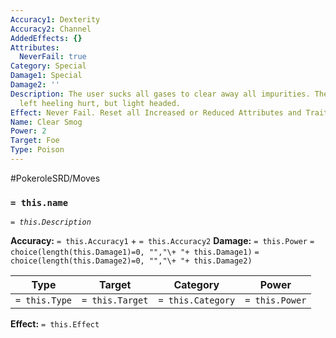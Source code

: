 ```yaml
---
Accuracy1: Dexterity
Accuracy2: Channel
AddedEffects: {}
Attributes:
  NeverFail: true
Category: Special
Damage1: Special
Damage2: ''
Description: The user sucks all gases to clear away all impurities. The target is
  left heeling hurt, but light headed.
Effect: Never Fail. Reset all Increased or Reduced Attributes and Traits of the foe.
Name: Clear Smog
Power: 2
Target: Foe
Type: Poison
---
```


#PokeroleSRD/Moves

### `= this.name`
*`= this.Description`*

**Accuracy:** `= this.Accuracy1` + `= this.Accuracy2`
**Damage:** `= this.Power` `= choice(length(this.Damage1)=0, "","\+ "+ this.Damage1)` `= choice(length(this.Damage2)=0, "","\+ "+ this.Damage2)`

| Type          | Target          | Category          | Power          |
| ------------- | --------------- | ----------------  | -------------- |
| `= this.Type` | `= this.Target` | `= this.Category` | `= this.Power` | 

**Effect:** `= this.Effect`